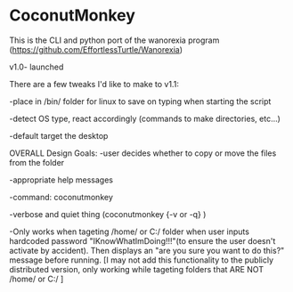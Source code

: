 # CoconutMonkey
This is the CLI and python port of the wanorexia program (https://github.com/EffortlessTurtle/Wanorexia)

v1.0- launched

There are a few tweaks I'd like to make to v1.1:

-place in /bin/ folder for linux to save on typing when starting the script

-detect OS type, react accordingly (commands to make directories, etc...)

-default target the desktop 


OVERALL Design Goals:
 -user decides whether to copy or move the files from the folder

-appropriate help messages

-command: coconutmonkey <target file tree> <recipient folder>

-verbose and quiet thing (coconutmonkey {-v or -q} <target file tree> <recipient folder>)

-Only works when tageting /home/ or C:/ folder when user inputs hardcoded password "IKnowWhatImDoing!!!"(to ensure the user doesn't
  activate by accident). Then displays an "are you sure you want to do this?" message before running. [I may not add this functionality to the
  publicly distributed version, only working while tageting folders that ARE NOT /home/ or C:/ ]
